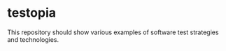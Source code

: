 # testopia
This repository should show various examples of software test strategies and technologies.
